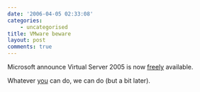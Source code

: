 ```yaml
---
date: '2006-04-05 02:33:08'
categories:
    - uncategorised
title: VMware beware
layout: post
comments: true
---
```

Microsoft announce Virtual Server 2005 is now
[freely](http://www.microsoft.com/windowsserversystem/virtualserver/evaluation/news/bulletins/vs05pricing.mspx)
available.

Whatever [you](http://www.vmware.com/products/server/) can do, we can do
(but a bit later).
